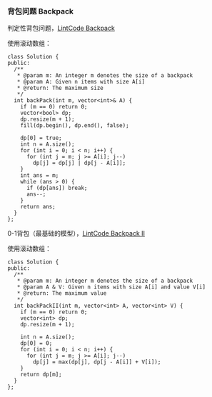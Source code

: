 ### 背包问题 Backpack

判定性背包问题，[LintCode Backpack](http://www.lintcode.com/en/problem/backpack/)

使用滚动数组：

```
class Solution {
public:
  /**
   * @param m: An integer m denotes the size of a backpack
   * @param A: Given n items with size A[i]
   * @return: The maximum size
   */
  int backPack(int m, vector<int>& A) {
    if (m == 0) return 0;
    vector<bool> dp;
    dp.resize(m + 1);
    fill(dp.begin(), dp.end(), false);

    dp[0] = true;
    int n = A.size();
    for (int i = 0; i < n; i++) {
      for (int j = m; j >= A[i]; j--)
        dp[j] = dp[j] | dp[j - A[i]];
    }
    int ans = m;
    while (ans > 0) {
      if (dp[ans]) break;
      ans--;
    }
    return ans;
  }
};
```

0-1背包（最基础的模型），[LintCode Backpack II](http://www.lintcode.com/en/problem/backpack-ii/)

使用滚动数组：

```
class Solution {
public:
  /**
   * @param m: An integer m denotes the size of a backpack
   * @param A & V: Given n items with size A[i] and value V[i]
   * @return: The maximum value
   */
  int backPackII(int m, vector<int> A, vector<int> V) {
    if (m == 0) return 0;
    vector<int> dp;
    dp.resize(m + 1);

    int n = A.size();
    dp[0] = 0;
    for (int i = 0; i < n; i++) {
      for (int j = m; j >= A[i]; j--)
        dp[j] = max(dp[j], dp[j - A[i]] + V[i]);
    }
    return dp[m];
  }
};
```